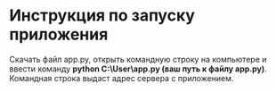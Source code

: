 # Инструкция по запуску приложения

Скачать файл app.py, открыть командную строку на компьютере и ввести команду **python C:\User\app.py (ваш путь к файлу app.py)**. Командная строка выдаст адрес сервера с приложением.
